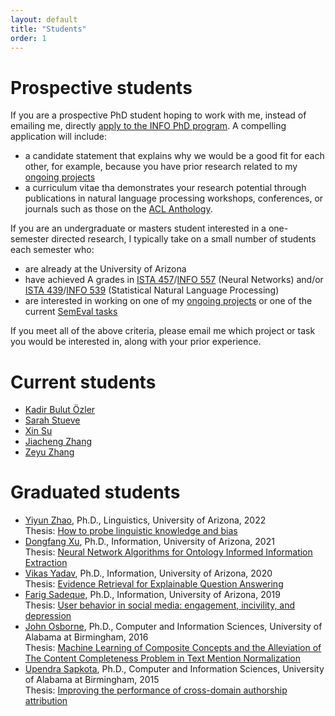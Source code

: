 ```yaml
---
layout: default
title: "Students"
order: 1
---
```


# Prospective students #

If you are a prospective PhD student hoping to work with me, instead of emailing me, directly [apply to the INFO PhD program](https://grad.arizona.edu/catalog/programinfo/INFOPHD).
A compelling application will include:

* a candidate statement that explains why we would be a good fit for each other, for example, because you have prior research related to my [ongoing projects](projects.html)
* a curriculum vitae tha demonstrates your research potential through publications in natural language processing workshops, conferences, or journals such as those on the [ACL Anthology](https://aclanthology.org/).



If you are an undergraduate or masters student interested in a one-semester directed research, I typically take on a small number of students each semester who:

* are already at the University of Arizona
* have achieved A grades in [ISTA 457](https://ischool.arizona.edu/course/ista-457-neural-networks)/[INFO 557](https://ischool.arizona.edu/course/info-557-neural-networks) (Neural Networks) and/or [ISTA 439](https://ischool.arizona.edu/course/ista-439-statistical-natural-language-processing-cross-listed-ling-439)/[INFO 539](https://ischool.arizona.edu/course/info-539-statistical-natural-language-processing-cross-listed-ling-539) (Statistical Natural Language Processing)
* are interested in working on one of my [ongoing projects](projects.html) or one of the current [SemEval tasks](https://semeval.github.io/)

If you meet all of the above criteria, please email me which project or task you would be interested in, along with your prior experience.

# Current students #

* [Kadir Bulut Özler](https://ischool.arizona.edu/people/bulut-ozler)
* [Sarah Stueve](https://ischool.arizona.edu/people/sarah-stueve)
* [Xin Su](https://ischool.arizona.edu/people/xin-su)
* [Jiacheng Zhang](https://ischool.arizona.edu/people/jiacheng-zhang)
* [Zeyu Zhang](https://jerryzeyu.github.io/)

# Graduated students #

* [Yiyun Zhao](https://www.linkedin.com/in/yiyunzhaoluna/), Ph.D., Linguistics, University of Arizona, 2022  
  Thesis: [How to probe linguistic knowledge and bias](https://repository.arizona.edu/handle/10150/665646)
* [Dongfang Xu](https://www.linkedin.com/in/dongfangxu9), Ph.D., Information, University of Arizona, 2021  
  Thesis: [Neural Network Algorithms for Ontology Informed Information Extraction](https://repository.arizona.edu/handle/10150/650879)
* [Vikas Yadav](https://www.linkedin.com/in/vyf95/), Ph.D., Information, University of Arizona, 2020  
  Thesis: [Evidence Retrieval for Explainable Question Answering](https://repository.arizona.edu/handle/10150/656828)
* [Farig Sadeque](https://www.linkedin.com/in/farig-sadeque-a982125b/), Ph.D., Information, University of Arizona, 2019  
  Thesis: [User behavior in social media: engagement, incivility, and depression](https://repository.arizona.edu/handle/10150/633192)
* [John Osborne](https://www.linkedin.com/in/john-osborne-11baa154/), Ph.D., Computer and Information Sciences, University of Alabama at Birmingham, 2016  
  Thesis: [Machine Learning of Composite Concepts and the Alleviation of The Content Completeness Problem in Text Mention Normalization](https://www.proquest.com/docview/1853119123)
* [Upendra Sapkota](https://www.linkedin.com/in/upendra-sapkota/), Ph.D., Computer and Information Sciences, University of Alabama at Birmingham, 2015  
  Thesis: [Improving the performance of cross-domain authorship attribution](https://www.proquest.com/docview/1750069695/)
